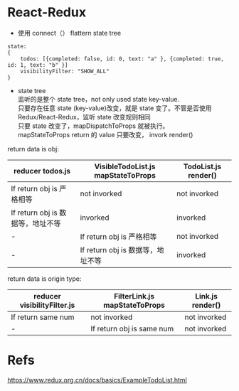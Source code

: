 # React-Redux

- 使用 connect（） flattern state tree

```
state:
{
    todos: [{completed: false, id: 0, text: "a" }, {completed: true, id: 1, text: "b" }]
    visibilityFilter: "SHOW_ALL"
}
```

- state tree  
  监听的是整个 state tree，not only used state key-value.  
  只要存在任意 state (key-value)改变，就是 state 变了。不管是否使用 Redux/React-Redux，监听 state 改变规则相同  
  只要 state 改变了，mapDispatchToProps 就被执行。  
  mapStateToProps return 的 value 只要改变， invork render()

return data is obj:

| reducer todos.js                  | VisibleTodoList.js mapStateToProps | TodoList.js render() |
| --------------------------------- | ---------------------------------- | -------------------- |
| If return obj is 严格相等         | not invorked                       | not invorked         |
| If return obj is 数据等，地址不等 | invorked                           | invorked             |
| -                                 | If return obj is 严格相等          | not invorked         |
| -                                 | If return obj is 数据等，地址不等  | invorked             |

return data is origin type:

| reducer visibilityFilter.js | FilterLink.js mapStateToProps | Link.js render() |
| --------------------------- | ----------------------------- | ---------------- |
| If return same num          | not invorked                  | not invorked     |
| -                           | If return obj is same num     | not invorked     |

# Refs

https://www.redux.org.cn/docs/basics/ExampleTodoList.html
